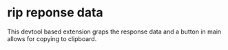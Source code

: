 # rip reponse data
This devtool based extension graps the response data and a button in main allows for copying to clipboard.
